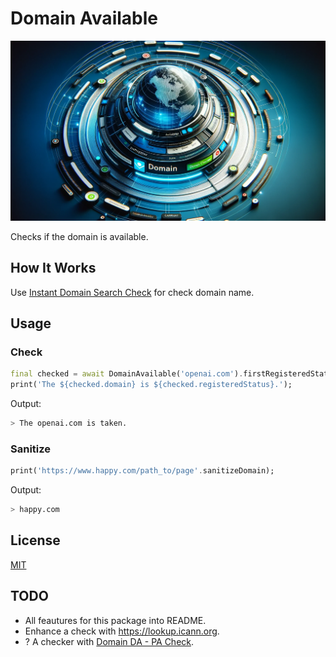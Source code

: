 # Domain Available

![Cover - Domain Available](https://raw.githubusercontent.com/signmotion/domain_available/master/images/cover.webp)

Checks if the domain is available.

## How It Works

Use [Instant Domain Search Check](https://instantdomainsearch.com) for check domain name.

## Usage

### Check

```dart
final checked = await DomainAvailable('openai.com').firstRegisteredStatus();
print('The ${checked.domain} is ${checked.registeredStatus}.');
```

Output:

```sh
> The openai.com is taken.
```

### Sanitize

```dart
print('https://www.happy.com/path_to/page'.sanitizeDomain);
```

Output:

```sh
> happy.com
```

## License

[MIT](LICENSE)

## TODO

- All feautures for this package into README.
- Enhance a check with <https://lookup.icann.org>.
- ? A checker with [Domain DA - PA Check](https://rapidapi.com/Glavier/api/domain-da-pa-check').
